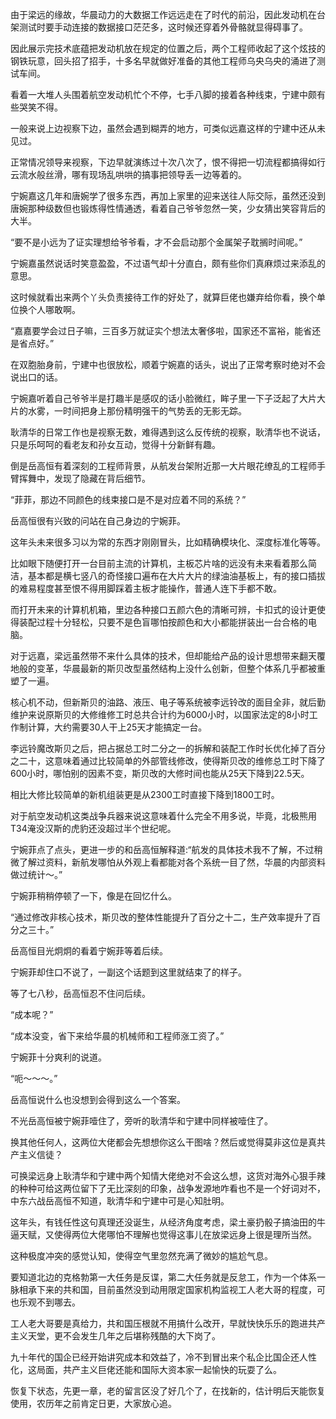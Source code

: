 由于梁远的缘故，华晨动力的大数据工作远远走在了时代的前沿，因此发动机在台架测试时要手动连接的数据接口茫茫多，这时候还穿着外骨骼就显得碍事了。

因此展示完技术底蕴把发动机放在规定的位置之后，两个工程师收起了这个炫技的钢铁玩意，回头招了招手，十多名早就做好准备的其他工程师乌央乌央的涌进了测试车间。

看着一大堆人头围着航空发动机忙个不停，七手八脚的接着各种线束，宁建中颇有些哭笑不得。

一般来说上边视察下边，虽然会遇到糊弄的地方，可类似远嘉这样的宁建中还从未见过。

正常情况领导来视察，下边早就演练过十次八次了，恨不得把一切流程都搞得如行云流水般丝滑，哪有现场乱哄哄的搞事把领导丢一边等着的。

宁婉嘉这几年和唐婉学了很多东西，再加上家里的迎来送往人际交际，虽然还没到唐婉那种级数但也锻炼得性情通透，看着自己爷爷忽然一笑，少女猜出笑容背后的大半。

“要不是小远为了证实理想给爷爷看，才不会启动那个金属架子耽搁时间呢。”

宁婉嘉虽然说话时笑意盈盈，不过语气却十分直白，颇有些你们真麻烦过来添乱的意思。

这时候就看出来两个丫头负责接待工作的好处了，就算巨佬也嫌弃给你看，换个单位换个人哪敢啊。

“嘉嘉要学会过日子嘛，三百多万就证实个想法太奢侈啦，国家还不富裕，能省还是省点好。”

在双胞胎身前，宁建中也很放松，顺着宁婉嘉的话头，说出了正常考察时绝对不会说出口的话。

宁婉嘉听着自己爷爷半是打趣半是感叹的话小脸微红，眸子里一下子泛起了大片大片的水雾，一时间把身上那份精明强干的气势丢的无影无踪。

耿清华的日常工作也是视察无数，难得遇到这么反传统的视察，耿清华也不说话，只是乐呵呵的看老友和孙女互动，觉得十分新鲜有趣。

倒是岳高恒有着深刻的工程师背景，从航发台架附近那一大片眼花缭乱的工程师手臂挥舞中，发现了隐藏在背后细节。

“菲菲，那边不同颜色的线束接口是不是对应着不同的系统？”

岳高恒很有兴致的问站在自己身边的宁婉菲。

这年头未来很多习以为常的东西才刚刚冒头，比如精确模块化、深度标准化等等。

比如眼下随便打开一台目前主流的计算机，主板芯片啥的远没有未来看着那么简洁，基本都是横七竖八的奇怪接口遍布在大片大片的绿油油基板上，有的接口插拔的难易程度甚至恨不得用脚踩着主板才能操作，普通人连下手都不敢。

而打开未来的计算机机箱，里边各种接口五颜六色的清晰可辨，卡扣式的设计更使得装配过程十分轻松，只要不是色盲哪怕按颜色和大小都能拼装出一台合格的电脑。

对于远嘉，梁远虽然带不来什么具体的技术，但却能给产品的设计思想带来翻天覆地般的变革，华晨最新的斯贝改型虽然结构上没什么创新，但整个体系几乎都被重塑了一遍。

核心机不动，但新斯贝的油路、液压、电子等系统被李远铃改的面目全非，就后勤维护来说原斯贝的大修维修工时总共合计约为6000小时，以国家法定的8小时工作制计算，大约需要30人干上25天才能搞定一台。

李远铃魔改斯贝之后，把占据总工时二分之一的拆解和装配工作时长优化掉了百分之二十，这意味着通过比较简单的外部管线修改，使得斯贝改的维修总工时下降了600小时，哪怕别的因素不变，斯贝改的大修时间也能从25天下降到22.5天。

相比大修比较简单的新机组装更是从2300工时直接下降到1800工时。

对于航空发动机这类战争兵器来说这意味着什么完全不用多说，毕竟，北极熊用T34淹没汉斯的虎豹还没超过半个世纪呢。

宁婉菲点了点头，更进一步的和岳高恒解释道:“航发的具体技术我不了解，不过稍微了解过资料，新航发哪怕从外观上看都能对各个系统一目了然，华晨的内部资料做过统计～。”

宁婉菲稍稍停顿了一下，像是在回忆什么。

“通过修改非核心技术，斯贝改的整体性能提升了百分之十二，生产效率提升了百分之三十。”

岳高恒目光炯炯的看着宁婉菲等着后续。

宁婉菲却住口不说了，一副这个话题到这里就结束了的样子。

等了七八秒，岳高恒忍不住问后续。

“成本呢？”

“成本没变，省下来给华晨的机械师和工程师涨工资了。”

宁婉菲十分爽利的说道。

“呃～～～。”

岳高恒说什么也没想到会得到这么一个答案。

不光岳高恒被宁婉菲噎住了，旁听的耿清华和宁建中同样被噎住了。

换其他任何人，这两位大佬都会先想想你这么干图啥？然后或觉得莫非这位是真共产主义信徒？

可换梁远身上耿清华和宁建中两个知情大佬绝对不会这么想，这货对海外心狠手辣的种种可给这两位留下了无比深刻的印象，战争发源地咋看也不是一个好词对不，中东六战岳高恒不知道，耿清华和宁建中可是心知肚明。

这年头，有钱任性这句真理还没诞生，从经济角度考虑，梁土豪扔骰子搞油田的牛逼天赋，又使得两位大佬哪怕不理解也觉得这事儿在放梁远身上很是理所当然。

这种极度冲突的感觉认知，使得空气里忽然充满了微妙的尴尬气息。

要知道北边的克格勃第一大任务是反谍，第二大任务就是反怠工，作为一个体系一脉相承下来的共和国，目前虽然没到动用限定国家机构监视工人老大哥的程度，可也乐观不到哪去。

工人老大哥要是真给力，共和国压根就不用搞什么改开，早就快快乐乐的跑进共产主义天堂，更不会发生几年之后堪称残酷的大下岗了。

九十年代的国企已经开始讲究成本和效益了，冷不到冒出来个私企比国企还人性化，这局面，共产主义巨佬还能和国际大资本家一起愉快的玩耍了么。

恢复下状态，先更一章，老的留言区没了好几个了，在找新的，估计明后天能恢复使用，农历年之前肯定日更，大家放心追。